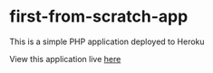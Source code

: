 # first-from-scratch-app

This is a simple PHP application deployed to Heroku

View this application live [here](https://first-from-scratch-app.herokuapp.com/)
